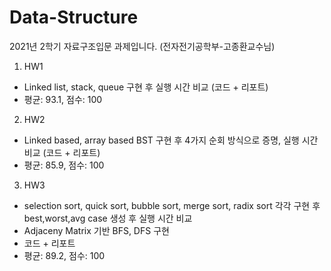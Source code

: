 # Data-Structure
2021년 2학기 자료구조입문 과제입니다. (전자전기공학부-고종환교수님)

1. HW1 
- Linked list, stack, queue 구현 후 실행 시간 비교 (코드 + 리포트)
- 평균: 93.1, 점수: 100

2. HW2
- Linked based, array based BST 구현 후 4가지 순회 방식으로 증명, 실행 시간 비교 (코드 + 리포트)
- 평균: 85.9, 점수: 100

3. HW3
- selection sort, quick sort, bubble sort, merge sort, radix sort 각각 구현 후 best,worst,avg case 생성 후 실행 시간 비교
- Adjaceny Matrix 기반 BFS, DFS 구현 
- 코드 + 리포트
- 평균: 89.2, 점수: 100
